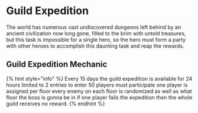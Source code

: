 # Guild Expedition

The world has numerous vast undiscovered dungeons left behind by an ancient civilization now long gone, filled to the brim with untold treasures, but this task is impossible for a single hero, so the hero must form a party with other heroes to accomplish this daunting task and reap the rewards.

## Guild Expedition Mechanic

{% hint style="info" %}
Every 15 days the guild expedition is available for 24 hours limited to 2 entries to enter 50 players must participate one player is assigned per floor every enemy on each floor is randomized as well as what floor the boss is gonna be in if one player fails the expedition then the whole guild receives no reward.
{% endhint %}
